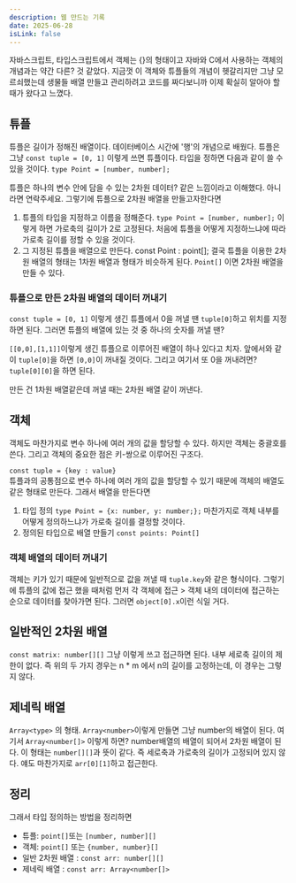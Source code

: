 ```yaml
---
description: 웹 만드는 기록
date: 2025-06-28
isLink: false
---
```

자바스크립트, 타입스크립트에서 객체는 {}의 형태이고 자바와 C에서 사용하는 객체의 개념과는 약간 다른? 것 같았다. 지금껏 이 객체와 튜플들의 개념이 헷갈리지만 그냥 모르쇠했는데 생물들 배열 만들고 관리하려고 코드를 짜다보니까 이제 확실히 알아야 할 때가 왔다고 느꼈다.

## 튜플
튜플은 길이가 정해진 배열이다. 데이터베이스 시간에 '행'의 개념으로 배웠다. 
튜플은 그냥 `const tuple = [0, 1]` 이렇게 쓰면 튜플이다. 타입을 정하면 다음과 같이 쓸 수 있을 것이다. `type Point = [number, number];`

튜플은 하나의 변수 안에 담을 수 있는 2차원 데이터? 같은 느낌이라고 이해했다. 아니라면 연락주세요. 그렇기에 튜플으로 2차원 배열을 만들고자한다면 
1. 튜플의 타입을 지정하고 이름을 정해준다. `type Point = [number, number];` 이렇게 하면 가로축의 길이가 2로 고정된다. 처음에 튜플을 어떻게 지정하느냐에 따라 가로축 길이를 정할 수 있을 것이다. 
2. 그 지정된 튜플을 배열으로 만든다. const Point : point[];
결국 튜플을 이용한 2차원 배열의 형태는 1차원 배열과 형태가 비슷하게 된다. `Point[]` 이면 2차원 배열을 만들 수 있다. 

### 튜플으로 만든 2차원 배열의 데이터 꺼내기 
`const tuple = [0, 1]` 이렇게 생긴 튜플에서 0을 꺼낼 땐 `tuple[0]`하고 위치를 지정하면 된다. 그러면 튜플의 배열에 있는 것 중 하나의 숫자를 꺼낼 땐? 

`[[0,0],[1,1]]`이렇게 생긴 튜플으로 이루어진 배열이 하나 있다고 치자. 앞에서와 같이 `tuple[0]`을 하면 `[0,0]`이 꺼내질 것이다. 그리고 여기서 또 0을 꺼내려면? `tuple[0][0]`을 하면 된다. 

만든 건 1차원 배열같은데 꺼낼 때는 2차원 배열 같이 꺼낸다. 

## 객체 
객체도 마찬가지로 변수 하나에 여러 개의 값을 할당할 수 있다. 하지만 객체는 중괄호를 쓴다. 그리고 객체의 중요한 점은 키-쌍으로 이루어진 구조다. 

`const tuple = {key : value}`  
튜플과의 공통점으로 변수 하나에 여러 개의 값을 할당할 수 있기 때문에 객체의 배열도 같은 형태로 만든다. 
그래서 배열을 만든다면 
1. 타입 정의 `type Point = {x: number, y: number;};` 마찬가지로 객체 내부를 어떻게 정의하느냐가 가로축 길이를 결정할 것이다. 
2. 정의된 타입으로 배열 만들기 `const points: Point[]`
### 객체 배열의 데이터 꺼내기 
객체는 키가 있기 때문에 일반적으로 값을 꺼낼 때 `tuple.key`와 같은 형식이다. 그렇기에 튜플의 값에 접근 했을 때처럼 먼저 각 객체에 접근 > 객체 내의 데이터에 접근하는 순으로 데이터를 찾아가면 된다. 
그러면 `object[0].x`이런 식일 거다.

## 일반적인 2차원 배열 
`const matrix: number[][]` 그냥 이렇게 쓰고 접근하면 된다. 내부 세로축 길이의 제한이 없다. 즉 위의 두 가지 경우는 n * m 에서 n의 길이를 고정하는데, 이 경우는 그렇지 않다. 

## 제네릭 배열 
`Array<type>` 의 형태. `Array<number>`이렇게 만들면 그냥 number의 배열이 된다. 여기서 `Array<number[]>` 이렇게 하면? number배열의 배열이 되어서 2차원 배열이 된다. 이 형태는 `number[][]`과 뜻이 같다. 즉 세로축과 가로축의 길이가 고정되어 있지 않다. 얘도 마찬가지로 `arr[0][1]`하고 접근한다. 

## 정리
그래서 타입 정의하는 방법을 정리하면 

- 튜플: `point[]`또는 `[number, number][]`
- 객체: `point[]` 또는 `{number, number}[]`
- 일반 2차원 배열 : `const arr: number[][]`
- 제네릭 배열 : `const arr: Array<number[]>`

